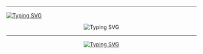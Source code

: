 <hr />
<a href="https://git.io/typing-svg">
  <img src="https://readme-typing-svg.herokuapp.com?font=Monomaniac+One&duration=100&pause=1700&color=28F71A&random=false&width=435&lines=%3E_;+" alt="Typing SVG" />
</a>
<p align="center">
  <img src="https://readme-typing-svg.herokuapp.com?font=Kode+Mono&pause=300&center=true&color=28F71A&repeat=true&random=false&width=435&lines=Welcome%2C+Pilgrim!;Here+be+dragons...;...and+perhaps+some+untested+code...;So+have+a+look+around!;+" alt="Typing SVG" />
</p>
<hr />

<p align="center">
  <a href="https://arkahcuk.github.io">
    <img src="https://readme-typing-svg.herokuapp.com?font=Kode+Mono&repeat=true&duration=1&pause=5000&center=true&color=28F71A&underline=true&width=435&lines=arkahcuk.github.io" alt="Typing SVG" />
  </a>
</p>
<!--
<p align="center">
  <a href="https://arkahcuk.github.io">arkahcuk.github.io</a>
</p>
-->

<!--
<hr />
<p align="center">
  <a href="https://github.com/arkahcuk"><img width="50%" src="https://github-readme-stats-git-masterorgs-github-readme-stats-team.vercel.app/api/top-langs/?username=arkahcuk&include_orgs=true&theme=dark&hide=cmake&layout=compact&langs_count=5&bg_color=101010&hide_title=true"></a>
</p>
-->
